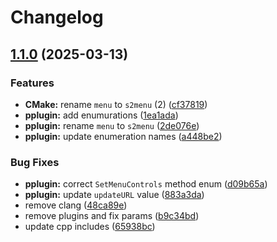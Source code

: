 # Changelog

## [1.1.0](https://github.com/untrustedmodders/plugify-menu_system/compare/1.0.0...v1.1.0) (2025-03-13)


### Features

* **CMake:** rename `menu` to `s2menu` (2) ([cf37819](https://github.com/untrustedmodders/plugify-menu_system/commit/cf3781970ff491fea7b78b8e5e21b67f43ae0a24))
* **pplugin:** add enumurations ([1ea1ada](https://github.com/untrustedmodders/plugify-menu_system/commit/1ea1ada20da31a46d1072c792a8660b5414ca9a3))
* **pplugin:** rename `menu` to `s2menu` ([2de076e](https://github.com/untrustedmodders/plugify-menu_system/commit/2de076e35864cdcf38bce33ffd713fab407f3519))
* **pplugin:** update enumeration names ([a448be2](https://github.com/untrustedmodders/plugify-menu_system/commit/a448be263a055be6ff222d5788ea13eb4029dd8a))


### Bug Fixes

* **pplugin:** correct `SetMenuControls` method enum ([d09b65a](https://github.com/untrustedmodders/plugify-menu_system/commit/d09b65a5d4103bf72799238035ead26d73c895d4))
* **pplugin:** update `updateURL` value ([883a3da](https://github.com/untrustedmodders/plugify-menu_system/commit/883a3da931287418b2274b13d0f7ad7cf36207e8))
* remove clang ([48ca89e](https://github.com/untrustedmodders/plugify-menu_system/commit/48ca89eda69d580cbc5af901ed7c0dd5ecdf6cfc))
* remove plugins and fix params ([b9c34bd](https://github.com/untrustedmodders/plugify-menu_system/commit/b9c34bda0a0691f2aeb547a0b9f381c0ad8ca1b1))
* update cpp includes ([65938bc](https://github.com/untrustedmodders/plugify-menu_system/commit/65938bc7399597178d8fed1e07a070e468cb8b49))
